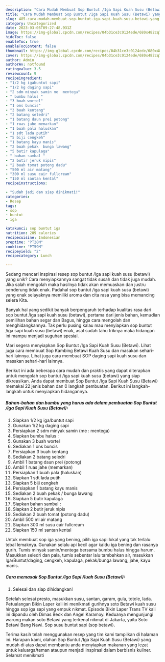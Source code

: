 ```yaml
---
description: "Cara Mudah Membuat Sop Buntut /Iga Sapi Kuah Susu (Betawi) yang Lezat"
title: "Cara Mudah Membuat Sop Buntut /Iga Sapi Kuah Susu (Betawi) yang Lezat"
slug: 485-cara-mudah-membuat-sop-buntut-iga-sapi-kuah-susu-betawi-yang-lezat
category: Uncategorized
date: 2023-03-05T09:27:48.931Z
image: https://img-global.cpcdn.com/recipes/04b31ce3c0124ede/680x482cq70/sop-buntut-iga-sapi-kuah-susu-betawi-foto-resep-utama.jpg
hideToc: false
enableToc: true
enableTocContent: false
thumbnail: https://img-global.cpcdn.com/recipes/04b31ce3c0124ede/680x482cq70/sop-buntut-iga-sapi-kuah-susu-betawi-foto-resep-utama.jpg
cover: https://img-global.cpcdn.com/recipes/04b31ce3c0124ede/680x482cq70/sop-buntut-iga-sapi-kuah-susu-betawi-foto-resep-utama.jpg
author: Admin
authorAv: notfound
ratingvalue: 3.5
reviewcount: 9
recipeingredient:
- "1/2 kg igabuntut sapi"
- "1/2 kg daging sapi"
- "2 sdm minyak samin me  mentega"
- " bumbu halus "
- "3 buah wortel"
- "1 ons buncis"
- "3 buah kentang"
- "2 batang seledri"
- "1 batang daun prei potong"
- "1 ruas jahe memarkan"
- "1 buah pala haluskan"
- "1 sdt lada putih"
- "5 biji cengkeh"
- "1 batang kayu manis"
- "2 buah pekak  bunga lawang"
- "5 butir kapulaga"
- " bahan sambal "
- "2 butir jeruk nipis"
- "2 buah tomat potong dadu"
- "500 ml air matang"
- "300 ml susu cair fullcream"
- "150 ml santan kental"
recipeinstructions:

- "Sudah jadi dan siap dinikmati!"
categories:
- Resep
tags:
- sop
- buntut
- iga

katakunci: sop buntut iga 
nutrition: 209 calories
recipecuisine: Indonesian
preptime: "PT28M"
cooktime: "PT59M"
recipeyield: "2"
recipecategory: Lunch

---
```





Sedang mencari inspirasi resep sop buntut /iga sapi kuah susu (betawi) yang unik? Cara menyiapkannya sangat tidak susah dan tidak juga mudah. Jika salah mengolah maka hasilnya tidak akan memuaskan dan justru cenderung tidak enak. Padahal sop buntut /iga sapi kuah susu (betawi) yang enak selayaknya memiliki aroma dan cita rasa yang bisa memancing selera Kita.





Banyak hal yang sedikit banyak berpengaruh terhadap kualitas rasa dari sop buntut /iga sapi kuah susu (betawi), pertama dari jenis bahan, kemudian pemilihan bahan segar dan Bagus, hingga cara mengolah dan menghidangkannya. Tak perlu pusing kalau mau menyiapkan sop buntut /iga sapi kuah susu (betawi) enak,      asal sudah tahu triknya maka hidangan ini mampu menjadi suguhan spesial.














Mari segera menyiapkan Sop Buntut /Iga Sapi Kuah Susu (Betawi). Lihat juga cara membuat Sop Kambing Betawi Kuah Susu dan masakan sehari-hari lainnya. Lihat juga cara membuat SOP daging sapi kuah susu dan masakan sehari-hari lainnya.






Berikut ini ada beberapa cara mudah dan praktis yang dapat diterapkan untuk mengolah sop buntut /iga sapi kuah susu (betawi) yang siap dikreasikan. Anda dapat membuat Sop Buntut /Iga Sapi Kuah Susu (Betawi) memakai 22 jenis bahan dan 0 langkah pembuatan. Berikut ini langkah-langkah untuk menyiapkan hidangannya.

<!--inarticleads1-->

##### Bahan-bahan dan bumbu yang harus ada dalam pembuatan Sop Buntut /Iga Sapi Kuah Susu (Betawi):

1. Siapkan 1/2 kg iga/buntut sapi
1. Gunakan 1/2 kg daging sapi
1. Persiapkan 2 sdm minyak samin (me : mentega)
1. Siapkan  bumbu halus :
1. Gunakan 3 buah wortel
1. Sediakan 1 ons buncis
1. Persiapkan 3 buah kentang
1. Sediakan 2 batang seledri
1. Ambil 1 batang daun prei (potong)
1. Ambil 1 ruas jahe (memarkan)
1. Persiapkan 1 buah pala (haluskan)
1. Siapkan 1 sdt lada putih
1. Siapkan 5 biji cengkeh
1. Persiapkan 1 batang kayu manis
1. Sediakan 2 buah pekak / bunga lawang
1. Siapkan 5 butir kapulaga
1. Siapkan  bahan sambal :
1. Siapkan 2 butir jeruk nipis
1. Sediakan 2 buah tomat (potong dadu)
1. Ambil 500 ml air matang
1. Siapkan 300 ml susu cair fullcream
1. Siapkan 150 ml santan kental


Untuk membuat sop iga yang bening, pilih iga sapi lokal yang tak terlalu tebal lemaknya. Gunakan selalu api kecil agar kaldu iga bening dan rasanya gurih. Tumis minyak samin/mentega bersama bumbu halus hingga harum. Masukkan seledri dan pala, tumis sebentar lalu tambahkan air, masukkan Iga/Buntut/daging, cengkeh, kapulaga, pekak/bunga lawang, jahe, kayu manis. 

<!--inarticleads2-->

##### Cara memasak Sop Buntut /Iga Sapi Kuah Susu (Betawi):


1. Selesai dan siap dihidangkan!

Setelah selesai presto, masukkan susu, santan, garam, gula, totole, lada. Petualangan Bikin Laper kali ini menikmati gurihnya soto Betawi kuah susu hingga sop iga sapi yang empuk nikmat. Episode Bikin Laper Trans TV kali ini dipandu oleh Dimas Beck dan Angel Karamoy. Keduanya mengunjungi warung makan soto Betawi yang terkenal nikmat di Jakarta, yaitu Soto Betawi Bang Nawi. Sop susu buntut sapi (sop betawi). 

Terima kasih telah menggunakan resep yang tim kami tampilkan di halaman ini. Harapan kami, olahan Sop Buntut /Iga Sapi Kuah Susu (Betawi) yang mudah di atas dapat membantu anda menyiapkan makanan yang lezat untuk keluarga/teman ataupun menjadi inspirasi dalam berbisnis kuliner. Selamat menikmati
